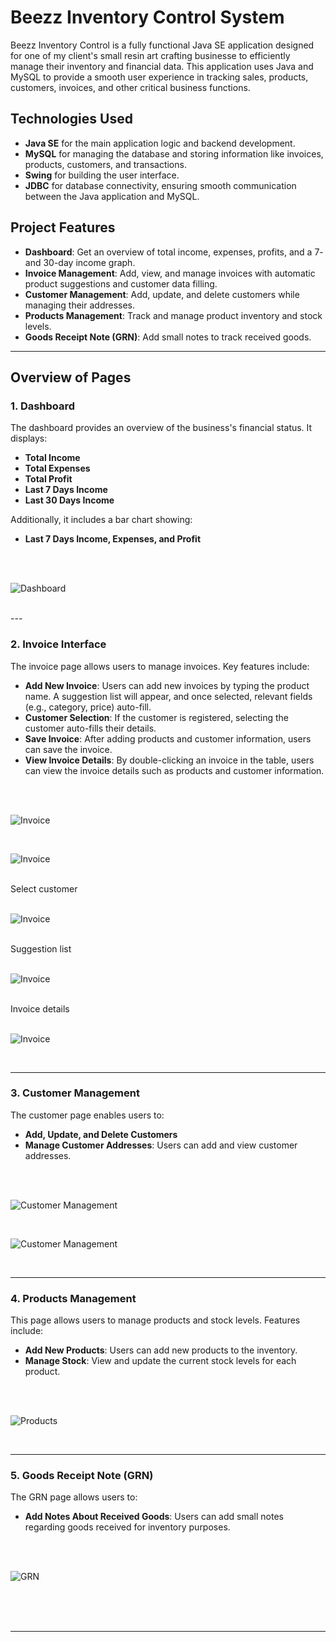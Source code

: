 # Beezz Inventory Control System

Beezz Inventory Control is a fully functional Java SE application designed for one of my client's small resin art crafting businesse to efficiently manage their inventory and financial data. This application uses Java and MySQL to provide a smooth user experience in tracking sales, products, customers, invoices, and other critical business functions. 

## Technologies Used
- **Java SE** for the main application logic and backend development.
- **MySQL** for managing the database and storing information like invoices, products, customers, and transactions.
- **Swing** for building the user interface.
- **JDBC** for database connectivity, ensuring smooth communication between the Java application and MySQL.

## Project Features
- **Dashboard**: Get an overview of total income, expenses, profits, and a 7- and 30-day income graph.
- **Invoice Management**: Add, view, and manage invoices with automatic product suggestions and customer data filling.
- **Customer Management**: Add, update, and delete customers while managing their addresses.
- **Products Management**: Track and manage product inventory and stock levels.
- **Goods Receipt Note (GRN)**: Add small notes to track received goods.
  
---

## Overview of Pages

### 1. Dashboard

The dashboard provides an overview of the business's financial status. It displays:
- **Total Income**
- **Total Expenses**
- **Total Profit**
- **Last 7 Days Income**
- **Last 30 Days Income**

Additionally, it includes a bar chart showing:
- **Last 7 Days Income, Expenses, and Profit**

</br></br>

![Dashboard](img/dashboard.png)

</br>
---

### 2. Invoice Interface

The invoice page allows users to manage invoices. Key features include:
- **Add New Invoice**: Users can add new invoices by typing the product name. A suggestion list will appear, and once selected, relevant fields (e.g., category, price) auto-fill.
- **Customer Selection**: If the customer is registered, selecting the customer auto-fills their details.
- **Save Invoice**: After adding products and customer information, users can save the invoice.
- **View Invoice Details**: By double-clicking an invoice in the table, users can view the invoice details such as products and customer information.

</br></br>

![Invoice](img/invoice1.png)

</br>

![Invoice](img/invoice2.png)

</br>
Select customer
</br></br>

![Invoice](img/invoice3.png)

</br>
Suggestion list
</br></br>

![Invoice](img/invoice4.png)

</br>
Invoice details
</br></br>

![Invoice](img/invoice5.png)

</br>


---

### 3. Customer Management

The customer page enables users to:
- **Add, Update, and Delete Customers**
- **Manage Customer Addresses**: Users can add and view customer addresses.

</br></br>

![Customer Management](img/customer.png)

</br>

![Customer Management](img/customer2.png)

</br>

---

### 4. Products Management

This page allows users to manage products and stock levels. Features include:
- **Add New Products**: Users can add new products to the inventory.
- **Manage Stock**: View and update the current stock levels for each product.

</br></br>

![Products](img/products.png)

</br>

---

### 5. Goods Receipt Note (GRN)

The GRN page allows users to:
- **Add Notes About Received Goods**: Users can add small notes regarding goods received for inventory purposes.

</br></br>

![GRN](img/grn.png)

</br></br></br>

---
